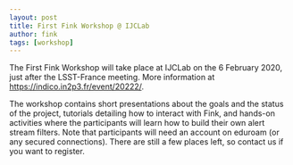 ```yaml
---
layout: post
title: First Fink Workshop @ IJCLab
author: fink
tags: [workshop]
---
```


The First Fink Workshop will take place at IJCLab on the 6 February 2020, just after the LSST-France meeting. More information at https://indico.in2p3.fr/event/20222/.
<!--more-->

The workshop contains short presentations about the goals and the status of the project, tutorials detailing how to interact with Fink, and hands-on activities where the participants will learn how to build their own alert stream filters. Note that participants will need an account on eduroam (or any secured connections). There are still a few places left, so contact us if you want to register.

